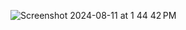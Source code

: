 ![Screenshot 2024-08-11 at 1 44 42 PM](https://github.com/user-attachments/assets/176b38df-8105-4f0e-b176-2fbfda9b63a3)
